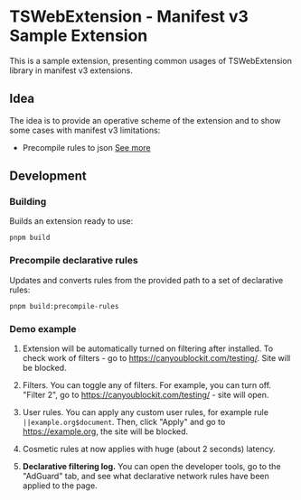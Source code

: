 # TSWebExtension - Manifest v3 Sample Extension

This is a sample extension, presenting common usages of TSWebExtension library in manifest v3 extensions.

## <a id="idea"></a> Idea

The idea is to provide an operative scheme of the extension and to show some cases with manifest v3 limitations:

- Precompile rules to json [See more](#precompile)

## <a id="usage"></a> Development

### <a id="build"></a> Building

Builds an extension ready to use:

```shell
pnpm build
```

### <a id="precompile"></a> Precompile declarative rules

Updates and converts rules from the provided path to a set of declarative rules:

```shell
pnpm build:precompile-rules
```

### Demo example

1. Extension will be automatically turned on filtering after installed.
To check work of filters - go to <https://canyoublockit.com/testing/>. Site will
be blocked.

2. Filters. You can toggle any of filters. For example, you can turn off.
"Filter 2", go to <https://canyoublockit.com/testing/> - site will open.

3. User rules. You can apply any custom user rules, for example rule
`||example.org$document`. Then, click "Apply" and go to <https://example.org>,
the site will be blocked.

4. Cosmetic rules at now applies with huge (about 2 seconds) latency.

5. **Declarative filtering log.** You can open the developer tools, go to the
"AdGuard" tab, and see what declarative network rules have been applied to the
page.
